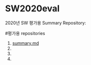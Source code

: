 # SW2020eval
2020년 SW 평가용 Summary Repository: 

#평가용 repositories 
1. [summary.md](summary.md)
2.
3.
4.
